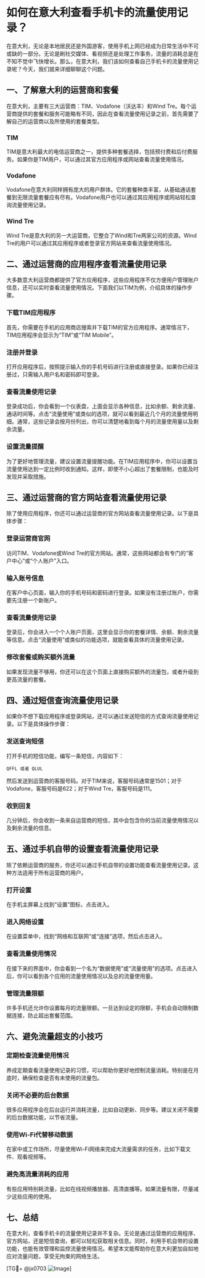 # 如何在意大利查看手机卡的流量使用记录？

在意大利，无论是本地居民还是外国游客，使用手机上网已经成为日常生活中不可或缺的一部分。无论是刷社交媒体、看视频还是处理工作事务，流量的消耗总是在不知不觉中飞快增长。那么，在意大利，我们该如何查看自己手机卡的流量使用记录呢？今天，我们就来详细聊聊这个问题。

## 一、了解意大利的运营商和套餐

在意大利，主要有三大运营商：TIM、Vodafone（沃达丰）和Wind Tre。每个运营商提供的套餐和服务可能略有不同，因此在查看流量使用记录之前，首先需要了解自己的运营商以及所使用的套餐类型。

### TIM

TIM是意大利最大的电信运营商之一，提供多种套餐选择，包括预付费和后付费服务。如果你是TIM用户，可以通过其官方应用程序或网站查看流量使用情况。

### Vodafone

Vodafone在意大利同样拥有庞大的用户群体。它的套餐种类丰富，从基础通话套餐到无限流量套餐应有尽有。Vodafone用户也可以通过其应用程序或网站轻松查询流量使用记录。

### Wind Tre

Wind Tre是意大利的另一大运营商，它整合了Wind和Tre两家公司的资源。Wind Tre的用户可以通过其应用程序或者登录官方网站来查看流量使用情况。

## 二、通过运营商的应用程序查看流量使用记录

大多数意大利运营商都提供了官方应用程序，这些应用程序不仅方便用户管理账户信息，还可以实时查看流量使用情况。下面我们以TIM为例，介绍具体的操作步骤。

### 下载TIM应用程序

首先，你需要在手机的应用商店搜索并下载TIM的官方应用程序。通常情况下，TIM应用程序会显示为“TIM”或“TIM Mobile”。

### 注册并登录

打开应用程序后，按照提示输入你的手机号码进行注册或直接登录。如果你已经注册过，只需输入用户名和密码即可登录。

### 查看流量使用记录

登录成功后，你会看到一个仪表盘，上面会显示各种信息，比如余额、剩余流量、通话时间等。点击“流量使用”或类似的选项，就可以看到最近几个月的流量使用明细。通常，这些记录会按月份列出，你可以清楚地看到每个月的流量使用量以及剩余流量。

### 设置流量提醒

为了更好地管理流量，建议设置流量提醒功能。在TIM应用程序中，你可以设置当流量使用达到一定比例时收到通知。这样，即使不小心超出了套餐限制，也能及时发现并采取措施。

## 三、通过运营商的官方网站查看流量使用记录

除了使用应用程序，你还可以通过运营商的官方网站查看流量使用记录。以下是具体步骤：

### 登录运营商官网

访问TIM、Vodafone或Wind Tre的官方网站。通常，这些网站都会有专门的“客户中心”或“个人账户”入口。

### 输入账号信息

在客户中心页面，输入你的手机号码和密码进行登录。如果没有注册过账户，你需要先注册一个新账户。

### 查看流量使用记录

登录后，你会进入一个个人账户页面，这里会显示你的套餐详情、余额、剩余流量等信息。点击“流量使用”或类似的功能选项，就能查看具体的流量使用记录。

### 修改套餐或购买额外流量

如果发现流量不够用，你还可以在这个页面上直接购买额外的流量包，或者升级到更高流量的套餐。

## 四、通过短信查询流量使用记录

如果你不想下载应用程序或登录网站，还可以通过发送短信的方式查询流量使用记录。以下是具体操作步骤：

### 发送查询短信

打开手机的短信功能，编写一条短信，内容如下：
```
QFFL 或者 QLUL
```
然后发送到运营商的客服号码。对于TIM来说，客服号码通常是1501；对于Vodafone，客服号码是622；对于Wind Tre，客服号码是111。

### 收到回复

几分钟后，你会收到一条来自运营商的短信，其中会包含你的当前流量使用情况以及剩余流量的信息。

## 五、通过手机自带的设置查看流量使用记录

除了依赖运营商的服务，你还可以通过手机自带的设置功能查看流量使用记录。这种方法适用于所有运营商的用户。

### 打开设置

在手机主屏幕上找到“设置”图标，点击进入。

### 进入网络设置

在设置菜单中，找到“网络和互联网”或“连接”选项，然后点击进入。

### 查看流量使用情况

在接下来的界面中，你会看到一个名为“数据使用”或“流量使用”的选项。点击进入后，你可以看到各个应用的流量使用情况以及总的流量使用量。

### 管理流量限额

许多手机还允许你设置每月的流量限额。一旦达到设定的限额，手机会自动限制数据连接，防止超出套餐范围。

## 六、避免流量超支的小技巧

### 定期检查流量使用情况

养成定期查看流量使用记录的习惯，可以帮助你更好地控制流量消耗。特别是在月底时，确保检查是否有未使用的流量包。

### 关闭不必要的后台数据

很多应用程序会在后台运行并消耗流量，比如自动更新、同步等。建议关闭不需要的后台数据功能，以节省流量。

### 使用Wi-Fi代替移动数据

在家中或工作场所，尽量使用Wi-Fi网络来完成大流量需求的任务，比如下载文件、观看视频等。

### 避免高流量消耗的应用

有些应用特别耗流量，比如在线视频播放器、高清直播等。如果流量有限，尽量减少这些应用的使用。

## 七、总结

在意大利，查看手机卡的流量使用记录并不复杂。无论是通过运营商的应用程序、官方网站，还是短信查询，都可以轻松获取相关信息。同时，利用手机自带的设置功能，也能有效管理和监控流量使用情况。希望本文能帮助你在意大利更加自如地应对流量问题，享受无拘束的网络生活。

[TG💪+ @jx0703 ![Image](https://github.com/user-attachments/assets/dbca1d08-cadb-493c-b0ec-ad6f7a83f270)]